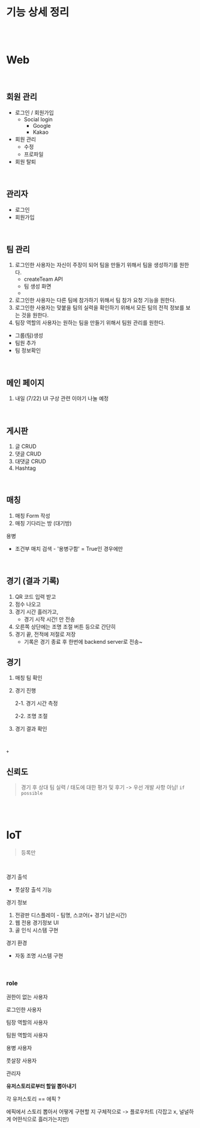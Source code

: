 # 기능 상세 정리

<br>

<br>

# Web

<br>

## 회원 관리

- 로그인 / 회원가입
  - Social login
    - Google
    - Kakao
- 회원 관리
  - 수정
  - 프로파일
- 회원 탈퇴

<br>

## 관리자

- 로그인
- 회원가입

<br>

## 팀 관리

1. 로그인한 사용자는 자신이 주장이 되어 팀을 만들기 위해서 팀을 생성하기를 원한다.
   - createTeam API
   - 팀 생성 화면
   - 
2. 로그인한 사용자는 다른 팀에 참가하기 위해서 팀 참가 요청 기능을 원한다.
3. 로그인한 사용자는 맞붙을 팀의 실력을 확인하기 위해서 모든 팀의 전적 정보를 보는 것을 원한다.
4. 팀장 역할의 사용자는 원하는 팀을 만들기 위해서 팀원 관리를 원한다.

- 그룹(팀)생성
- 팀원 추가
- 팀 정보확인

<br>

## 메인 페이지

1. 내일 (7/22) UI 구상 관련 이야기 나눌 예정

<br>

## 게시판

1. 글  CRUD
2. 댓글  CRUD
3. 대댓글  CRUD
4. Hashtag

<br>

## 매칭

1. 매칭 Form 작성
2. 매칭 기다리는 방 (대기방)

용병

- 조건부 매치 검색 - '용병구함' = True인 경우에만

<br>

## 경기 (결과 기록)

1. QR 코드 입력 받고
2. 점수 나오고
3. 경기 시간 흘러가고,
   - 경기 시작 시간! 만 전송
4. 오른쪽 상단에는 조명 조절 버튼 등으로 간단히
5. 경기 끝, 전적에 저절로 저장
   - 기록은 경기 종료 후 한번에 backend server로 전송~

## 경기

1. 매칭 팀 확인

2. 경기 진행

   2-1. 경기 시간 측정

   2-2. 조명 조절

3. 경기 결과 확인

<br>

`+`

## 신뢰도

> 경기 후 상대 팀 실력 / 태도에 대한 평가 및 후기 -> 우선 개발 사항 아님! `if possible`



<br>

<br>

# IoT

> 등록만

<br>

경기 출석

- 풋살장 출석 기능

경기 정보

1. 전광판 디스플레이 - 팀명, 스코어(+ 경기 남은시간)
2. 웹 전용 경기정보 UI
3. 골 인식 시스템 구현

경기 환경

- 자동 조명 시스템 구현

<br>

### **role**

권한이 없는 사용자

로그인한 사용자

팀장 역할의 사용자

팀원 역할의 사용자

용병 사용자

풋살장 사용자

관리자

**유저스토리로부터 할일 뽑아내기**

각 유저스토리 == 에픽 ?

에픽에서 스토리 뽑아서 어떻게 구현할 지 구체적으로 -> 플로우차트 (각잡고 x, 널널하게 어떤식으로 흘러가는지만)